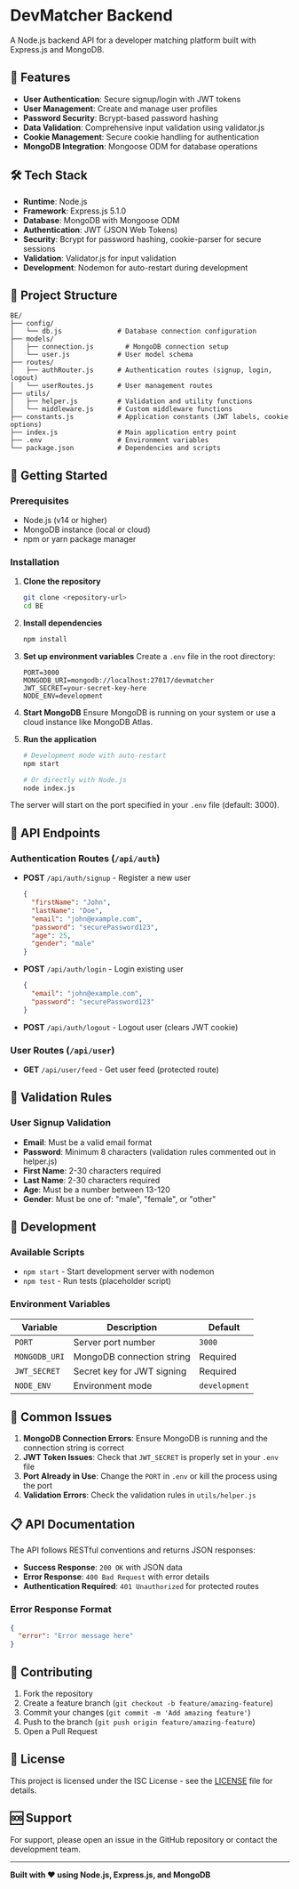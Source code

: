 # DevMatcher Backend

A Node.js backend API for a developer matching platform built with Express.js and MongoDB.

## 🚀 Features

- **User Authentication**: Secure signup/login with JWT tokens
- **User Management**: Create and manage user profiles
- **Password Security**: Bcrypt-based password hashing
- **Data Validation**: Comprehensive input validation using validator.js
- **Cookie Management**: Secure cookie handling for authentication
- **MongoDB Integration**: Mongoose ODM for database operations

## 🛠️ Tech Stack

- **Runtime**: Node.js
- **Framework**: Express.js 5.1.0
- **Database**: MongoDB with Mongoose ODM
- **Authentication**: JWT (JSON Web Tokens)
- **Security**: Bcrypt for password hashing, cookie-parser for secure sessions
- **Validation**: Validator.js for input validation
- **Development**: Nodemon for auto-restart during development

## 📁 Project Structure

```
BE/
├── config/
│   └── db.js              # Database connection configuration
├── models/
│   ├── connection.js        # MongoDB connection setup
│   └── user.js            # User model schema
├── routes/
│   ├── authRouter.js      # Authentication routes (signup, login, logout)
│   └── userRoutes.js      # User management routes
├── utils/
│   ├── helper.js          # Validation and utility functions
│   └── middleware.js      # Custom middleware functions
├── constants.js           # Application constants (JWT labels, cookie options)
├── index.js               # Main application entry point
├── .env                   # Environment variables
└── package.json           # Dependencies and scripts
```

## 🚦 Getting Started

### Prerequisites

- Node.js (v14 or higher)
- MongoDB instance (local or cloud)
- npm or yarn package manager

### Installation

1. **Clone the repository**
   ```bash
   git clone <repository-url>
   cd BE
   ```

2. **Install dependencies**
   ```bash
   npm install
   ```

3. **Set up environment variables**
   Create a `.env` file in the root directory:
   ```env
   PORT=3000
   MONGODB_URI=mongodb://localhost:27017/devmatcher
   JWT_SECRET=your-secret-key-here
   NODE_ENV=development
   ```

4. **Start MongoDB**
   Ensure MongoDB is running on your system or use a cloud instance like MongoDB Atlas.

5. **Run the application**
   ```bash
   # Development mode with auto-restart
   npm start
   
   # Or directly with Node.js
   node index.js
   ```

The server will start on the port specified in your `.env` file (default: 3000).

## 🔐 API Endpoints

### Authentication Routes (`/api/auth`)

- **POST** `/api/auth/signup` - Register a new user
  ```json
  {
    "firstName": "John",
    "lastName": "Doe",
    "email": "john@example.com",
    "password": "securePassword123",
    "age": 25,
    "gender": "male"
  }
  ```

- **POST** `/api/auth/login` - Login existing user
  ```json
  {
    "email": "john@example.com",
    "password": "securePassword123"
  }
  ```

- **POST** `/api/auth/logout` - Logout user (clears JWT cookie)

### User Routes (`/api/user`)

- **GET** `/api/user/feed` - Get user feed (protected route)

## 🧪 Validation Rules

### User Signup Validation
- **Email**: Must be a valid email format
- **Password**: Minimum 8 characters (validation rules commented out in helper.js)
- **First Name**: 2-30 characters required
- **Last Name**: 2-30 characters required
- **Age**: Must be a number between 13-120
- **Gender**: Must be one of: "male", "female", or "other"

## 🔧 Development

### Available Scripts

- `npm start` - Start development server with nodemon
- `npm test` - Run tests (placeholder script)

### Environment Variables

| Variable | Description | Default |
|----------|-------------|---------|
| `PORT` | Server port number | `3000` |
| `MONGODB_URI` | MongoDB connection string | Required |
| `JWT_SECRET` | Secret key for JWT signing | Required |
| `NODE_ENV` | Environment mode | `development` |

## 🐛 Common Issues

1. **MongoDB Connection Errors**: Ensure MongoDB is running and the connection string is correct
2. **JWT Token Issues**: Check that `JWT_SECRET` is properly set in your `.env` file
3. **Port Already in Use**: Change the `PORT` in `.env` or kill the process using the port
4. **Validation Errors**: Check the validation rules in `utils/helper.js`

## 📋 API Documentation

The API follows RESTful conventions and returns JSON responses:

- **Success Response**: `200 OK` with JSON data
- **Error Response**: `400 Bad Request` with error details
- **Authentication Required**: `401 Unauthorized` for protected routes

### Error Response Format
```json
{
  "error": "Error message here"
}
```

## 🤝 Contributing

1. Fork the repository
2. Create a feature branch (`git checkout -b feature/amazing-feature`)
3. Commit your changes (`git commit -m 'Add amazing feature'`)
4. Push to the branch (`git push origin feature/amazing-feature`)
5. Open a Pull Request

## 📄 License

This project is licensed under the ISC License - see the [LICENSE](LICENSE) file for details.

## 🆘 Support

For support, please open an issue in the GitHub repository or contact the development team.

---

**Built with ❤️ using Node.js, Express.js, and MongoDB**